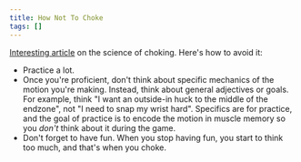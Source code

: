```yaml
---
title: How Not To Choke
tags: []
---
```


[Interesting article](http://www.newyorker.com/online/blogs/frontal-cortex/2012/06/the-new-neuroscience-of-choking.html) on the science of choking. Here's how to avoid it: 

- Practice a lot.
- Once you're proficient, don't think about specific mechanics of the motion you're making. Instead, think about general adjectives or goals. For example, think "I want an outside-in huck to the middle of the endzone", not "I need to snap my wrist hard". Specifics are for practice, and the goal of practice is to encode the motion in muscle memory so you *don't* think about it during the game.
- Don't forget to have fun. When you stop having fun, you start to think too much, and that's when you choke.
